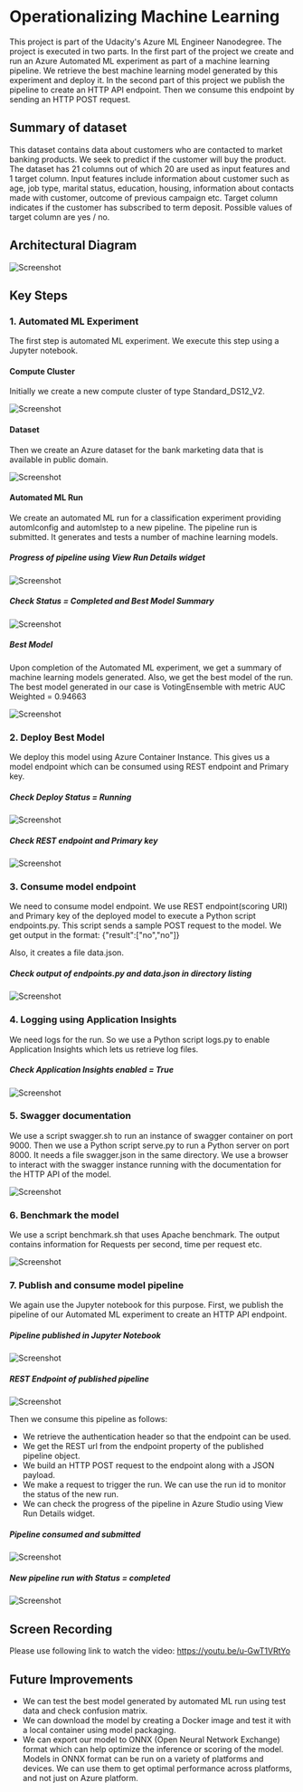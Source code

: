 # Operationalizing Machine Learning

This project is part of the Udacity's Azure ML Engineer Nanodegree. The project is executed in two parts. In the first part of the project we create and run an Azure Automated ML experiment as part of a machine learning pipeline. We retrieve the best machine learning model generated by this experiment and deploy it. In the second part of this project we publish the pipeline to create an HTTP API endpoint. Then we consume this endpoint by sending an HTTP POST request.

## Summary of dataset
This dataset contains data about customers who are contacted to market banking products. We seek to predict if the customer will buy the product. The dataset has 21 columns out of which 20 are used as input features and 1 target column. Input features include information about customer such as age, job type, marital status, education, housing, information about contacts made with customer, outcome of previous campaign etc. Target column indicates if the customer has subscribed to term deposit. Possible values of target column are yes / no.

## Architectural Diagram
![Screenshot](Screenshots/ArchitectureDiagram.png)

## Key Steps
###	1. Automated ML Experiment
The first step is automated ML experiment. We execute this step using a Jupyter notebook. 

#### Compute Cluster
Initially we create a new compute cluster of type Standard_DS12_V2.

![Screenshot](Screenshots/Compute.jpg)

#### Dataset
Then we create an Azure dataset for the bank marketing data that is available in public domain.

![Screenshot](Screenshots/BankMarketingDataset.jpg)

#### Automated ML Run
We create an automated ML run for a classification experiment providing automlconfig and automlstep to a new pipeline. The pipeline run is submitted. It generates and tests a number of machine learning models. 

#####	Progress of pipeline using View Run Details widget
![Screenshot](Screenshots/RunDetailsWidget.jpg)

##### Check Status = Completed and Best Model Summary
![Screenshot](Screenshots/AutoMLmoduleCompleted.jpg)

##### Best Model	
Upon completion of the Automated ML experiment, we get a summary of machine learning models generated. Also, we get the best model of the run. The best model generated in our case is VotingEnsemble with metric AUC Weighted = 0.94663

![Screenshot](Screenshots/BestModelSummary.jpg)

###	2. Deploy Best Model
We deploy this model using Azure Container Instance. This gives us a model endpoint which can be consumed using REST endpoint and Primary key.

##### Check Deploy Status = Running
![Screenshot](Screenshots/BestModelDeployed.jpg)

##### Check REST endpoint and Primary key
![Screenshot](Screenshots/ConsumeModelEndpoint.jpg)

###	3. Consume model endpoint 
We need to consume model endpoint. We use REST endpoint(scoring URI) and Primary key of the deployed model to execute a Python script endpoints.py. This script sends a sample POST request to the model. We get output in the format:
{"result":["no","no"]}

Also, it creates a file data.json.

##### Check output of endpoints.py and data.json in directory listing
![Screenshot](Screenshots/endpointdotpy_output2.jpg)

###	4. Logging using Application Insights
We need logs for the run. So we use a Python script logs.py to enable Application Insights which lets us retrieve log files. 
##### Check Application Insights enabled = True
![Screenshot](Screenshots/EndpointApplicationInsightsEnabled.jpg)

###	5. Swagger documentation 
We use a script swagger.sh to run an instance of swagger container on port 9000. Then we use a Python script serve.py to run a Python server on port 8000. It needs a file swagger.json in the same directory. We use a browser to interact with the swagger instance running with the documentation for the HTTP API of the model.

![Screenshot](Screenshots/swagger1.jpg)

###	6. Benchmark the model
We use a script benchmark.sh that uses Apache benchmark. The output contains information for Requests per second, time per request etc.

![Screenshot](Screenshots/benchmark3.jpg)

###	7. Publish and consume model pipeline
We again use the Jupyter notebook for this purpose.  First, we publish the pipeline of our Automated ML experiment to create an HTTP API endpoint. 

##### Pipeline published in Jupyter Notebook
![Screenshot](Screenshots/PublishedPipelineInNotebk.jpg)

##### REST Endpoint of published pipeline
![Screenshot](Screenshots/NewPipelineRESTEndpoints.jpg)

Then we consume this pipeline as follows:

* We retrieve the authentication header so that the endpoint can be used. 
* We get the REST url from the endpoint property of the published pipeline object.
* We build an HTTP POST request to the endpoint along with a JSON payload. 
* We make a request to trigger the run. We can use the run id to monitor the status of the new run. 
* We can check the progress of the pipeline in Azure Studio using View Run Details widget.

##### Pipeline consumed and submitted
![Screenshot](Screenshots/NewPipelineSubmittedNotebk.jpg)

##### New pipeline run with Status = completed
![Screenshot](Screenshots/NewPipelineCompletedStudio.jpg)

## Screen Recording
Please use following link to watch the video:
https://youtu.be/u-GwT1VRtYo


## Future Improvements
* We can test the best model generated by automated ML run using test data and check confusion matrix.
* We can download the model by creating a Docker image and test it with a local container using model packaging.
* We can export our model to ONNX (Open Neural Network Exchange) format which can help optimize the inference or scoring of the model. Models in ONNX format can be run on a variety of platforms and devices. We can use them to get optimal performance across platforms, and not just on Azure platform.
